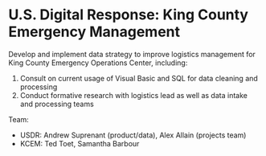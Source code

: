 # U.S. Digital Response: King County Emergency Management

Develop and implement data strategy to improve logistics management for King County Emergency Operations Center, including:
 1. Consult on current usage of Visual Basic and SQL for data cleaning and processing
 2. Conduct formative research with logistics lead as well as data intake and processing teams

Team: 
 - USDR: Andrew Suprenant (product/data), Alex Allain (projects team)
 - KCEM: Ted Toet, Samantha Barbour
